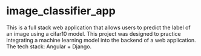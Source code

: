 # image_classifier_app

This is a full stack web application that allows users to predict the label of an image using a cifar10 model. This project was designed to practice integrating a machine learning model into the backend of a web application. The tech stack: Angular + Django.
